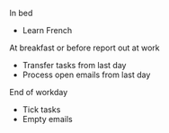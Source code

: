In bed
- Learn French

At breakfast or before report out at work
- Transfer tasks from last day
- Process open emails from last day

End of workday
- Tick tasks
- Empty emails
